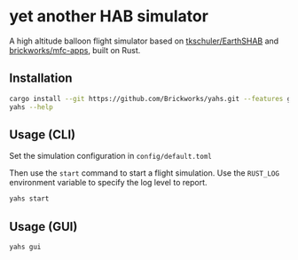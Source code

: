 # yet another HAB simulator

A high altitude balloon flight simulator based on [tkschuler/EarthSHAB](https://github.com/tkschuler/EarthSHAB) and [brickworks/mfc-apps](https://github.com/Brickworks/mfc-apps), built on Rust.

## Installation
```sh
cargo install --git https://github.com/Brickworks/yahs.git --features gui
yahs --help
```

## Usage (CLI)
Set the simulation configuration in `config/default.toml`

Then use the `start` command to start a flight simulation. Use the `RUST_LOG`
environment variable to specify the log level to report.

```sh
yahs start
```

## Usage (GUI)

```sh
yahs gui
```
